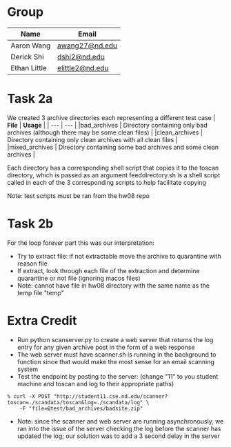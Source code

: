 # Group
| **Name** | **Email** |
| --- | --- |
| Aaron Wang | awang27@nd.edu |
| Derick Shi | dshi2@nd.edu |
| Ethan Little | elittle2@nd.edu |

# Task 2a
We created 3 archive directories each representing a different test case
| **File** | **Usage** |
| --- | --- |
|bad_archives | Directory containing only bad archives (although there may be some clean files) |
|clean_archives | Directory containing only clean archives with all clean files |
|mixed_archives | Directory containing some bad archives and some clean archives |

Each directory has a corresponding shell script that copies it to the toscan directory, which is passed as an argument
feeddirectory.sh is a shell script called in each of the 3 corresponding scripts to help facilitate copying

Note: test scripts must be ran from the hw08 repo

# Task 2b
For the loop forever part this was our interpretation:
- Try to extract file: if not extractable move the archive to quarantine with reason file
- If extract, look through each file of the extraction and determine quarantine or not file (ignoring macos files)
- Note: cannot have file in hw08 directory with the same name as the temp file "temp"

# Extra Credit
- Run python scanserver.py to create a web server that returns the log entry for any given archive post in the form of a web response
- The web server must have scanner.sh is running in the background to function since that would make the most sense for an email scanning system
- Test the endpoint by posting to the server: (change "11" to you student machine and toscan and log to their appropriate paths)

```
% curl -X POST "http://student11.cse.nd.edu/scanner?toscan=./scandata/toscan&log=./scandata/log" \
    -F "file=@test/bad_archives/badsite.zip"
```

- Note: since the scanner and web server are running asynchronously, we ran into the issue of the server checking the log before the scanner has updated the log; our solution was to add a 3 second delay in the server

